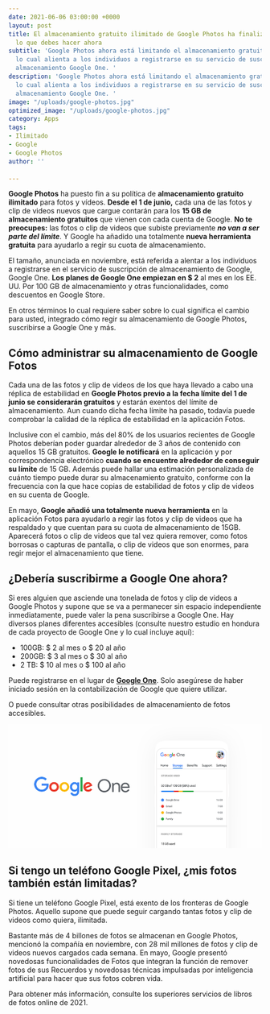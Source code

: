 ```yaml
---
date: 2021-06-06 03:00:00 +0000
layout: post
title: El almacenamiento gratuito ilimitado de Google Photos ha finalizado. Esto es
  lo que debes hacer ahora
subtitle: 'Google Photos ahora está limitando el almacenamiento gratuito a 15 GB,
  lo cual alienta a los individuos a registrarse en su servicio de suscripción de
  almacenamiento Google One. '
description: 'Google Photos ahora está limitando el almacenamiento gratuito a 15 GB,
  lo cual alienta a los individuos a registrarse en su servicio de suscripción de
  almacenamiento Google One. '
image: "/uploads/google-photos.jpg"
optimized_image: "/uploads/google-photos.jpg"
category: Apps
tags:
- Ilimitado
- Google
- Google Photos
author: ''

---
```

**Google Photos** ha puesto fin a su política de **almacenamiento gratuito ilimitado** para fotos y vídeos. **Desde el 1 de junio,** cada una de las fotos y clip de videos nuevos que cargue contarán para los **15 GB de almacenamiento gratuitos** que vienen con cada cuenta de Google. **No te preocupes:** las fotos o clip de videos que subiste previamente **_no van a ser parte del límite_**. Y Google ha añadido una totalmente **nueva herramienta gratuita** para ayudarlo a regir su cuota de almacenamiento.

El tamaño, anunciada en noviembre, está referida a alentar a los individuos a registrarse en el servicio de suscripción de almacenamiento de Google, Google One. **Los planes de Google One empiezan en $ 2** al mes en los EE. UU. Por 100 GB de almacenamiento y otras funcionalidades, como descuentos en Google Store.

En otros términos lo cual requiere saber sobre lo cual significa el cambio para usted, integrado cómo regir su almacenamiento de Google Photos, suscribirse a Google One y más.

## Cómo administrar su almacenamiento de Google Fotos

Cada una de las fotos y clip de videos de los que haya llevado a cabo una réplica de estabilidad en **Google Photos previo a la fecha límite del 1 de junio se considerarán gratuitos** y estarán exentos del límite de almacenamiento. Aun cuando dicha fecha límite ha pasado, todavía puede comprobar la calidad de la réplica de estabilidad en la aplicación Fotos.

Inclusive con el cambio, más del 80% de los usuarios recientes de Google Photos deberían poder guardar alrededor de 3 años de contenido con aquellos 15 GB gratuitos. **Google le notificará** en la aplicación y por correspondencia electrónico **cuando se encuentre alrededor de conseguir su límite** de 15 GB. Además puede hallar una estimación personalizada de cuánto tiempo puede durar su almacenamiento gratuito, conforme con la frecuencia con la que hace copias de estabilidad de fotos y clip de videos en su cuenta de Google.

En mayo, **Google añadió una totalmente nueva herramienta** en la aplicación Fotos para ayudarlo a regir las fotos y clip de videos que ha respaldado y que cuentan para su cuota de almacenamiento de 15GB. Aparecerá fotos o clip de videos que tal vez quiera remover, como fotos borrosas o capturas de pantalla, o clip de videos que son enormes, para regir mejor el almacenamiento que tiene.

## ¿Debería suscribirme a Google One ahora?

Si eres alguien que asciende una tonelada de fotos y clip de videos a Google Photos y supone que se va a permanecer sin espacio independiente inmediatamente, puede valer la pena suscribirse a Google One. Hay diversos planes diferentes accesibles (consulte nuestro estudio en hondura de cada proyecto de Google One y lo cual incluye aquí):

* 100GB: $ 2 al mes o $ 20 al año
* 200GB: $ 3 al mes o $ 30 al año
* 2 TB: $ 10 al mes o $ 100 al año

Puede registrarse en el lugar de [**Google One**](https://one.google.com/ "Google One"). Solo asegúrese de haber iniciado sesión en la contabilización de Google que quiere utilizar.

O puede consultar otras posibilidades de almacenamiento de fotos accesibles.

![](/uploads/google-one.png)

## Si tengo un teléfono Google Pixel, ¿mis fotos también están limitadas?

Si tiene un teléfono Google Pixel, está exento de los fronteras de Google Photos. Aquello supone que puede seguir cargando tantas fotos y clip de videos como quiera, ilimitada.

Bastante más de 4 billones de fotos se almacenan en Google Photos, mencionó la compañía en noviembre, con 28 mil millones de fotos y clip de videos nuevos cargados cada semana. En mayo, Google presentó novedosas funcionalidades de Fotos que integran la función de remover fotos de sus Recuerdos y novedosas técnicas impulsadas por inteligencia artificial para hacer que sus fotos cobren vida.

Para obtener más información, consulte los superiores servicios de libros de fotos online de 2021.